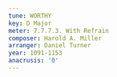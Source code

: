 ```yaml
---
tune: WORTHY
key: D Major
meter: 7.7.7.3. With Refrain
composer: Harold A. Miller
arranger: Daniel Turner
year: 1091-1153
anacrusis: '0'
---
```

